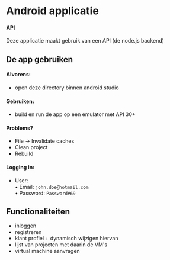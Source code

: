 ﻿# Android applicatie
#### API
Deze applicatie maakt gebruik van een API (de node.js backend)

## De app gebruiken 

####  Alvorens:
- open deze directory binnen android studio

####  Gebruiken:
- build en run de app op een emulator met API 30+

#### Problems?
- File -> Invalidate caches
- Clean project
- Rebuild

#### Logging in:
* User:  
  • Email: ```john.doe@hotmail.com``` <br>
  • Password: ```Password#69```


## Functionaliteiten
- inloggen
- registreren
- klant profiel + dynamisch wijzigen hiervan
- lijst van projecten met daarin de VM's
- virtual machine aanvragen


